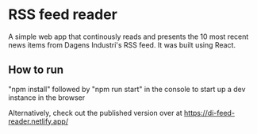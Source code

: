 # RSS feed reader

A simple web app that continously reads and presents the 10 most recent news items from Dagens Industri's RSS feed. It was built using React.

## How to run
"npm install" followed by "npm run start" in the console to start up a dev instance in the browser

Alternatively, check out the published version over at https://di-feed-reader.netlify.app/
